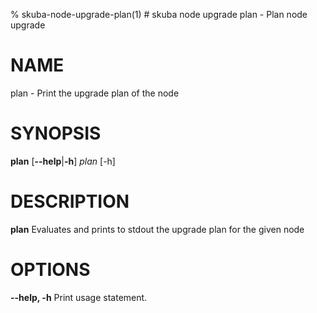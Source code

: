 % skuba-node-upgrade-plan(1) # skuba node upgrade plan - Plan node upgrade

# NAME

plan - Print the upgrade plan of the node

# SYNOPSIS
**plan**
[**--help**|**-h**]
*plan* *<node-name>* [-h]

# DESCRIPTION
**plan** Evaluates and prints to stdout the upgrade plan for the given node

# OPTIONS

**--help, -h**
  Print usage statement.
